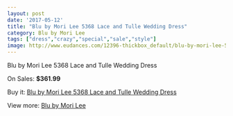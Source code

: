 ```yaml
---
layout: post
date: '2017-05-12'
title: "Blu by Mori Lee 5368 Lace and Tulle Wedding Dress"
category: Blu by Mori Lee
tags: ["dress","crazy","special","sale","style"]
image: http://www.eudances.com/12396-thickbox_default/blu-by-mori-lee-5368-lace-and-tulle-wedding-dress.jpg
---
```

Blu by Mori Lee 5368 Lace and Tulle Wedding Dress

On Sales: **$361.99**
<a href="https://www.eudances.com/en/blu-by-mori-lee/3841-blu-by-mori-lee-5368-lace-and-tulle-wedding-dress.html"><amp-img layout="responsive" width="600" height="600" src="//www.eudances.com/12396-thickbox_default/blu-by-mori-lee-5368-lace-and-tulle-wedding-dress.jpg" alt="Blu by Mori Lee 5368 Lace and Tulle Wedding Dress 0" /></a>
<a href="https://www.eudances.com/en/blu-by-mori-lee/3841-blu-by-mori-lee-5368-lace-and-tulle-wedding-dress.html"><amp-img layout="responsive" width="600" height="600" src="//www.eudances.com/12400-thickbox_default/blu-by-mori-lee-5368-lace-and-tulle-wedding-dress.jpg" alt="Blu by Mori Lee 5368 Lace and Tulle Wedding Dress 1" /></a>
<a href="https://www.eudances.com/en/blu-by-mori-lee/3841-blu-by-mori-lee-5368-lace-and-tulle-wedding-dress.html"><amp-img layout="responsive" width="600" height="600" src="//www.eudances.com/12399-thickbox_default/blu-by-mori-lee-5368-lace-and-tulle-wedding-dress.jpg" alt="Blu by Mori Lee 5368 Lace and Tulle Wedding Dress 2" /></a>
<a href="https://www.eudances.com/en/blu-by-mori-lee/3841-blu-by-mori-lee-5368-lace-and-tulle-wedding-dress.html"><amp-img layout="responsive" width="600" height="600" src="//www.eudances.com/12398-thickbox_default/blu-by-mori-lee-5368-lace-and-tulle-wedding-dress.jpg" alt="Blu by Mori Lee 5368 Lace and Tulle Wedding Dress 3" /></a>
<a href="https://www.eudances.com/en/blu-by-mori-lee/3841-blu-by-mori-lee-5368-lace-and-tulle-wedding-dress.html"><amp-img layout="responsive" width="600" height="600" src="//www.eudances.com/12397-thickbox_default/blu-by-mori-lee-5368-lace-and-tulle-wedding-dress.jpg" alt="Blu by Mori Lee 5368 Lace and Tulle Wedding Dress 4" /></a>

Buy it: [Blu by Mori Lee 5368 Lace and Tulle Wedding Dress](https://www.eudances.com/en/blu-by-mori-lee/3841-blu-by-mori-lee-5368-lace-and-tulle-wedding-dress.html "Blu by Mori Lee 5368 Lace and Tulle Wedding Dress")

View more: [Blu by Mori Lee](https://www.eudances.com/en/39-blu-by-mori-lee "Blu by Mori Lee")